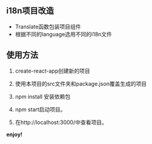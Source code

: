 ## i18n项目改造
* Translate函数包装项目组件
* 根据不同的language选用不同的i18n文件

## 使用方法
1.  create-react-app创建新的项目

2. 使用本项目的src文件夹和package.json覆盖生成的项目

3. npm install 安装依赖包

4. npm start启动项目。

5. 在http://localhost:3000/中查看项目。

**enjoy!**   ​
